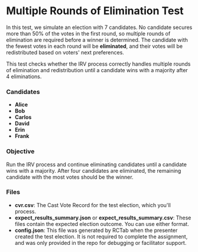 # Multiple Rounds of Elimination Test

In this test, we simulate an election with 7 candidates. No candidate secures more than 50% of the votes in the first round, so multiple rounds of elimination are required before a winner is determined. The candidate with the fewest votes in each round will be **eliminated**, and their votes will be redistributed based on voters' next preferences.

This test checks whether the IRV process correctly handles multiple rounds of elimination and redistribution until a candidate wins with a majority after 4 eliminations.

### Candidates
- **Alice**
- **Bob**
- **Carlos**
- **David**
- **Erin**
- **Frank**

### Objective
Run the IRV process and continue eliminating candidates until a candidate wins with a majority. After four candidates are eliminated, the remaining candidate with the most votes should be the winner.

### Files
- **cvr.csv**: The Cast Vote Record for the test election, which you'll process.
- **expect_results_summary.json** or **expect_results_summary.csv**: These files contain the expected election outcome. You can use either format.
- **config.json**: This file was generated by RCTab when the presenter created the test election. It is not required to complete the assignment, and was only provided in the repo for debugging or facilitator support.